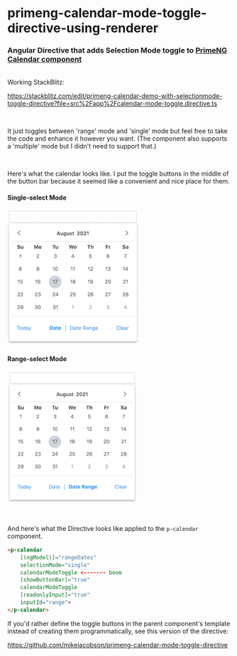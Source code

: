 # primeng-calendar-mode-toggle-directive-using-renderer
### Angular Directive that adds Selection Mode toggle to [PrimeNG Calendar component](https://www.primefaces.org/primeng/showcase/#/calendar)

<br>
Working StackBlitz:

https://stackblitz.com/edit/primeng-calendar-demo-with-selectionmode-toggle-directive?file=src%2Fapp%2Fcalendar-mode-toggle.directive.ts

<br>

It just toggles between 'range' mode and 'single' mode but feel free to take the code and enhance it however you want. (The component also supports a 'multiple' mode but I didn't need to support that.)

<br>

Here's what the calendar looks like. I put the toggle buttons in the middle of the button bar because it seemed like a convenient and nice place for them.

#### Single-select Mode

![Calendar in Single-select Mode](/images/mode-date.png?raw=true)

#### Range-select Mode

![Calendar in Range-select Mode](/images/mode-date-range.png?raw=true)

<br>

And here's what the Directive looks like applied to the `p-calendar` component.

```html
<p-calendar 
    [(ngModel)]="rangeDates"
    selectionMode="single"
    calendarModeToggle <------- boom
    [showButtonBar]="true"
    calendarModeToggle
    [readonlyInput]="true"
    inputId="range">
</p-calendar>
```

If you'd rather define the toggle buttons in the parent component's template instead of creating them programmatically, see this version of the directive:

https://github.com/mikejacobson/primeng-calendar-mode-toggle-directive
